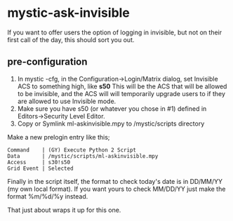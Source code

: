 # mystic-ask-invisible
If you want to offer users the option of logging in invisible, but not on their first call of the day, this should sort you out.

## pre-configuration

1. In mystic -cfg, in the Configuration->Login/Matrix dialog, set Invisible ACS to something high, like **s50** This will be the ACS that will be allowed to be invisible, and the ACS will will temporarily upgrade users to if they are allowed to use Invisible mode.
2. Make sure you have s50 (or whatever you chose in #1) defined in Editors->Security Level Editor.
3. Copy or Symlink ml-askinvisible.mpy to /mystic/scripts directory

Make a new prelogin entry like this;

```
Command    | (GY) Execute Python 2 Script
Data       | /mystic/scripts/ml-askinvisible.mpy
Access     | s30!s50
Grid Event | Selected
```

Finally in the script itself, the format to check today's date is in DD/MM/YY (my own local format). If you want yours to check MM/DD/YY just make the format %m/%d/%y instead.


That just about wraps it up for this one.
